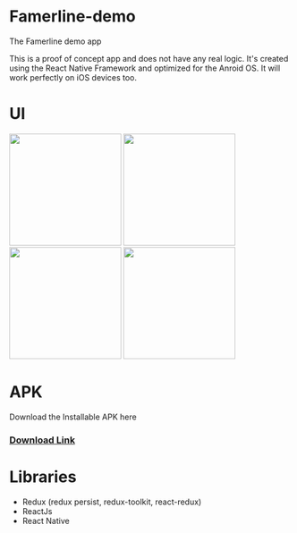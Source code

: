 # Famerline-demo
The Famerline demo app

This is a proof of concept app and does not have any real logic.
It's created using the React Native Framework and optimized for the Anroid OS.
It will work perfectly on iOS devices too.

# UI
<div>
   <img src="https://user-images.githubusercontent.com/38583057/220949766-3862b74f-2fac-423c-9e8f-5daabacd2761.jpeg" style="width:200px" />
   <img src="https://user-images.githubusercontent.com/38583057/220949692-0defe8d5-79d6-41e7-97ca-10cca398f792.jpeg" style="width:200px" />
   <img src="https://user-images.githubusercontent.com/38583057/220949751-86576f09-d8e7-411f-ae76-2126f565a4bc.jpeg" style="width:200px" />
   <img src="https://user-images.githubusercontent.com/38583057/220949731-9d2f3ae7-6ac7-4f8b-a072-7d72d8ebebf6.jpeg" style="width:200px" />
</div>


# APK
Download the Installable APK here
 ### [Download Link](https://drive.google.com/file/d/1iDtuv-LHoovJxmQmu4Lj6cy6YnELpun4/view?usp=share_link)


# Libraries
- Redux (redux persist, redux-toolkit, react-redux)
- ReactJs
- React Native
